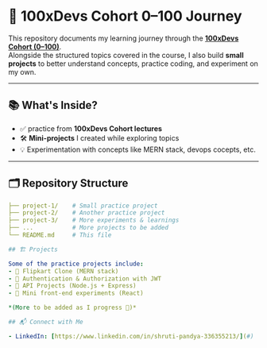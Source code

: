 # 🚀 100xDevs Cohort 0–100 Journey

This repository documents my learning journey through the **[100xDevs Cohort (0–100)](https://harkirat.classx.co.in/new-courses/8-live-0-100-complete)**.  
Alongside the structured topics covered in the course, I also build **small projects** to better understand concepts, practice coding, and experiment on my own.  

---

## 📚 What's Inside?

- ✅ practice from **100xDevs Cohort lectures**  
- 🛠️ **Mini-projects** I created while exploring topics  
- 💡 Experimentation with concepts like MERN stack, devops cocepts, etc.  

---

## 🗂️ Repository Structure

```yaml
├── project-1/    # Small practice project
├── project-2/    # Another practice project
├── project-3/    # More experiments & learnings
├── ...           # More projects to be added
└── README.md     # This file

## 🏗️ Projects

Some of the practice projects include:
- 🔹 Flipkart Clone (MERN stack)  
- 🔹 Authentication & Authorization with JWT  
- 🔹 API Projects (Node.js + Express)  
- 🔹 Mini front-end experiments (React)  

*(More to be added as I progress 🚀)*  

## 📬 Connect with Me

- LinkedIn: [https://www.linkedin.com/in/shruti-pandya-336355213/](#)  
